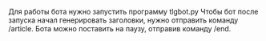 Для работы бота нужно запустить программу tlgbot.py
Чтобы бот после запуска начал генерировать заголовки, нужно отправить команду /article.
Бота можно поставить на паузу, отправив команду /end.
